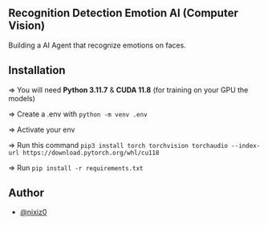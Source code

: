 ## Recognition Detection Emotion AI (Computer Vision)

Building a AI Agent that recognize emotions on faces.


## Installation

=> You will need **Python 3.11.7** & **CUDA 11.8** (for training on your GPU the models)

=> Create a .env with ```python -m venv .env```

=> Activate your env

=> Run this command ```pip3 install torch torchvision torchaudio --index-url https://download.pytorch.org/whl/cu118```

=> Run ```pip install -r requirements.txt```


## Author

- [@nixiz0](https://github.com/nixiz0)